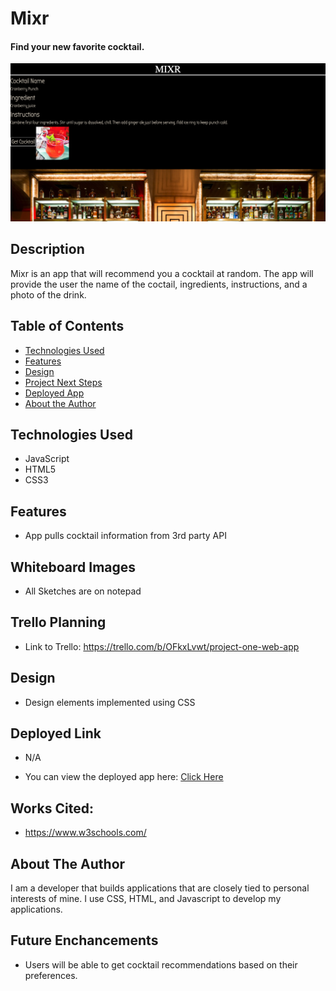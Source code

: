 # Mixr
#### Find your new favorite cocktail.

<img src="./images/secondshot.png" alt="First Cocktail Recommendation"/>


## Description
Mixr is an app that will recommend you a cocktail at random. The app will provide the user the name of the coctail, ingredients, instructions, and a photo of the drink.

## Table of Contents
* [Technologies Used](#technologiesused)
* [Features](#features)
* [Design](#design)
* [Project Next Steps](#nextsteps)
* [Deployed App](#deployment)
* [About the Author](#author)

## <a name="technologiesused"></a>Technologies Used
* JavaScript
* HTML5
* CSS3

## Features
* App pulls cocktail information from 3rd party API

## Whiteboard Images
* All Sketches are on notepad

## Trello Planning
* Link to Trello: https://trello.com/b/OFkxLvwt/project-one-web-app

## <a name="design"></a>Design
* Design elements implemented using CSS

## <a name="deployment"></a>Deployed Link
* N/A

* You can view the deployed app here:
[Click Here](https://627d9b9f0caf4913c1757fc1--effervescent-squirrel-e69678.netlify.app/)

    
## Works Cited:
* https://www.w3schools.com/


## <a name="author"></a>About The Author
I am a developer that builds applications that are closely tied to personal interests of mine. I use CSS, HTML, and Javascript to develop my applications.


## <a name="nextsteps"></a>Future Enchancements
* Users will be able to get cocktail recommendations based on their preferences.